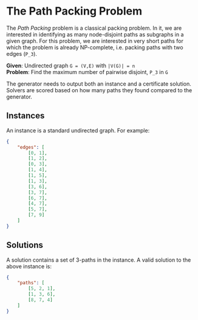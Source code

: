 # The Path Packing Problem

The *Path Packing* problem is a classical packing problem. In it, we are interested in identifying as many node-disjoint
paths as subgraphs in a given graph. For this problem, we are interested in very short paths for which the problem is
already NP-complete, i.e. packing paths with two edges (`P_3`).

**Given**: Undirected graph `G = (V,E)` with `|V(G)| = n`  
**Problem**: Find the maximum number of pairwise disjoint, `P_3` in `G`

The generator needs to output both an instance and a certificate solution. Solvers are scored based on how many paths
they found compared to the generator.

## Instances

An instance is a standard undirected graph. For example:

```json
{
    "edges": [
        [0, 1],
        [1, 2],
        [0, 3],
        [1, 4],
        [1, 5],
        [1, 3],
        [3, 6],
        [3, 7],
        [6, 7],
        [4, 7],
        [5, 7],
        [7, 9]
    ]
}
```

## Solutions

A solution contains a set of 3-paths in the instance. A valid solution to the above instance is:

```json
{
    "paths": [
        [5, 2, 1],
        [1, 3, 6],
        [8, 7, 4]
    ]
}
```
